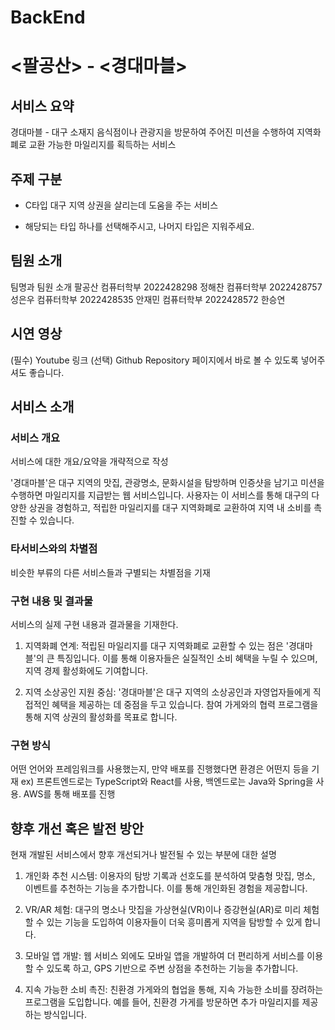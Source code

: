 # BackEnd

# <팔공산> - <경대마블>
## 서비스 요약
<!-- 서비스 명과 함께 1 ~ 2 줄의 짧은 서비스 요약
ex) 탁구왕 - 실력별 탁구 매칭 서비스 -->
경대마블 - 대구 소재지 음식점이나 관광지을 방문하여 주어진 미션을 수행하여 지역화폐로 교환 가능한 마일리지를
획득하는 서비스

## 주제 구분
-	C타입 대구 지역 상권을 살리는데 도움을 주는 서비스 
<!-- -	S타입 대구 시내의 환경 문제를 해결하고 지속가능한 발전을 지원하는 서비스 
-	E타입 경북대에 다니는 다양한 배경의 학우들을 위한 서비스 -->

* 해당되는 타입 하나를 선택해주시고, 나머지 타입은 지워주세요. 

## 팀원 소개
팀명과 팀원 소개
팔공산
컴퓨터학부 2022428298  정해찬
컴퓨터학부 2022428757 성은우
컴퓨터학부 2022428535 안재민
컴퓨터학부 2022428572 한승연

## 시연 영상
(필수) Youtube 링크
(선택) Github Repository 페이지에서 바로 볼 수 있도록 넣어주셔도 좋습니다.

## 서비스 소개
### 서비스 개요
서비스에 대한 개요/요약을 개략적으로 작성

<!-- ex) 
탁구를 치기 위해 각자의 실력에 맞는 사용자를 찾아 매칭해주는 서비스이다.
사용자는 서비스를 통해 실력이 비슷한 상대를 찾을 수 있다.
또한, 서비스를 통해 탁구와 관련된 정보를 쉽게 찾아보거나 탁구 용품을 쉽게 구매할 수 있다. -->

'경대마블'은 대구 지역의 맛집, 관광명소, 문화시설을 탐방하며 인증샷을 남기고 미션을 수행하면 마일리지를 지급받는 웹 서비스입니다. 사용자는 이 서비스를 통해 대구의 다양한 상권을 경험하고, 적립한 마일리지를 대구 지역화폐로 교환하여 지역 내 소비를 촉진할 수 있습니다. 

### 타서비스와의 차별점
비슷한 부류의 다른 서비스들과 구별되는 차별점을 기재

### 구현 내용 및 결과물
서비스의 실제 구현 내용과 결과물을 기재한다.

<!-- ex) -->
<!-- 1. 실력별 매칭 시스템
  - 본인이 미리 선택한 탁구 실력에 맞추어 다른 사용자를 매칭해준다.
  - 매칭된 사용자와의 매칭이 종료된 이후, 상대의 실력을 평가할 수 있다. -->
<!-- 2. 탁구 용품 구매 페이지 -->


1. 지역화폐 연계: 
적립된 마일리지를 대구 지역화폐로 교환할 수 있는 점은 '경대마블'의 큰 특징입니다. 이를 통해 이용자들은 실질적인 소비 혜택을 누릴 수 있으며, 지역 경제 활성화에도 기여합니다.

2. 지역 소상공인 지원 중심: 
'경대마블'은 대구 지역의 소상공인과 자영업자들에게 직접적인 혜택을 제공하는 데 중점을 두고 있습니다. 참여 가게와의 협력 프로그램을 통해 지역 상권의 활성화를 목표로 합니다.


### 구현 방식
어떤 언어와 프레임워크를 사용했는지, 만약 배포를 진행했다면 환경은 어떤지 등을 기재
ex) 프론트엔드로는 TypeScript와 React를 사용, 백엔드로는 Java와 Spring을 사용. AWS를 통해 배포를 진행


## 향후 개선 혹은 발전 방안

현재 개발된 서비스에서 향후 개선되거나 발전될 수 있는 부분에 대한 설명

1. 개인화 추천 시스템: 이용자의 탐방 기록과 선호도를 분석하여 맞춤형 맛집, 명소, 이벤트를 추천하는 기능을 추가합니다. 이를 통해 개인화된 경험을 제공합니다.

2. VR/AR 체험: 대구의 명소나 맛집을 가상현실(VR)이나 증강현실(AR)로 미리 체험할 수 있는 기능을 도입하여 이용자들이 더욱 흥미롭게 지역을 탐방할 수 있게 합니다.

3. 모바일 앱 개발: 웹 서비스 외에도 모바일 앱을 개발하여 더 편리하게 서비스를 이용할 수 있도록 하고, GPS 기반으로 주변 상점을 추천하는 기능을 추가합니다.

4. 지속 가능한 소비 촉진: 친환경 가게와의 협업을 통해, 지속 가능한 소비를 장려하는 프로그램을 도입합니다. 예를 들어, 친환경 가게를 방문하면 추가 마일리지를 제공하는 방식입니다.
